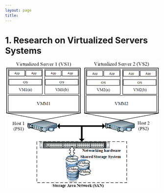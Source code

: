 ```yaml
---
layout: page
title: 
---
```


# 1. Research on Virtualized Servers Systems

![](../assets/img/DS_VSS_Architecture.png)
